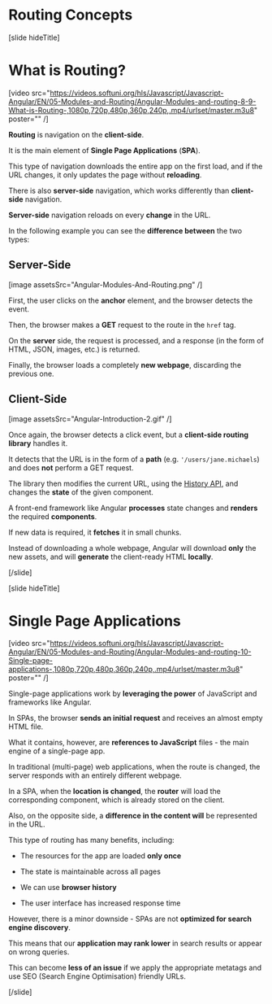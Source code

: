 # Routing Concepts

[slide hideTitle]

# What is Routing?

[video src="https://videos.softuni.org/hls/Javascript/Javascript-Angular/EN/05-Modules-and-Routing/Angular-Modules-and-routing-8-9-What-is-Routing-,1080p,720p,480p,360p,240p,.mp4/urlset/master.m3u8" poster="" /]

**Routing** is navigation on the **client-side**. 

It is the main element of **Single Page Applications** (**SPA**).

This type of navigation downloads the entire app on the first load, and if the URL changes, it only updates the page without **reloading**.

There is also **server-side** navigation, which works differently than **client-side** navigation.

**Server-side** navigation reloads on every **change** in the URL.

In the following example you can see the **difference between** the two types:

## Server-Side

[image assetsSrc="Angular-Modules-And-Routing.png" /]

First, the user clicks on the **anchor** element, and the browser detects the event.

Then, the browser makes a **GET** request to the route in the `href` tag.

On the **server** side, the request is processed, and a response (in the form of HTML, JSON, images, etc.) is returned.

Finally, the browser loads a completely **new webpage**, discarding the previous one.

## Client-Side

[image assetsSrc="Angular-Introduction-2.gif" /]

Once again, the browser detects a click event, but a **client-side routing library** handles it.

It detects that the URL is in the form of a **path** (e.g. `'/users/jane.michaels`) and does **not** perform a GET request.

The library then modifies the current URL, using the [History API](https://developer.mozilla.org/en-US/docs/Web/API/History_API), and changes the **state** of the given component.

A front-end framework like Angular **processes** state changes and **renders** the required **components**.

If new data is required, it **fetches** it in small chunks.

Instead of downloading a whole webpage, Angular will download **only** the new assets, and will **generate** the client-ready HTML **locally**.

[/slide]

[slide hideTitle]

# Single Page Applications

[video src="https://videos.softuni.org/hls/Javascript/Javascript-Angular/EN/05-Modules-and-Routing/Angular-Modules-and-routing-10-Single-page-applications-,1080p,720p,480p,360p,240p,.mp4/urlset/master.m3u8" poster="" /]

Single-page applications work by **leveraging the power** of JavaScript and frameworks like Angular.

In SPAs, the browser **sends an initial request** and receives an almost empty HTML file.

What it contains, however, are **references to JavaScript** files - the main engine of a single-page app.

In traditional (multi-page) web applications, when the route is changed, the server responds with an entirely different webpage.

In a SPA, when the **location is changed**, the **router** will load the corresponding component, which is already stored on the client.

Also, on the opposite side, a **difference in the content will** be represented in the URL.

This type of routing has many benefits, including:

- The resources for the app are loaded **only once**

- The state is maintainable across all pages

- We can use **browser history**

- Тhe user interface has increased response time

However, there is a minor downside - SPAs are not **optimized for search engine discovery**.

This means that our **application may rank lower** in search results or appear on wrong queries.

This can become **less of an issue** if we apply the appropriate metatags and use SEO (Search Engine Optimisation) friendly URLs.

[/slide]
